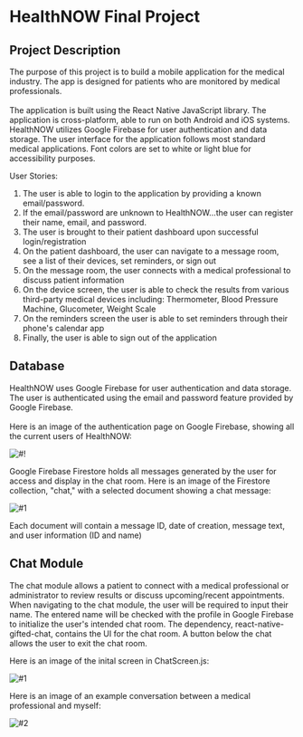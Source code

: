 # HealthNOW Final Project

## Project Description

The purpose of this project is to build a mobile application for the medical industry. The app is designed for patients who are monitored by medical professionals.
</br>
</br>
The application is built using the React Native JavaScript library. The application is cross-platform, able to run on both Android and iOS systems. HealthNOW utilizes Google Firebase for user authentication and data storage. The user interface for the application follows most standard medical applications. Font colors are set to white or light blue for accessibility purposes.

User Stories:

1) The user is able to login to the application by providing a known email/password. 
2) If the email/password are unknown to HealthNOW...the user can register their name, email, and password.
3) The user is brought to their patient dashboard upon successful login/registration
4) On the patient dashboard, the user can navigate to a message room, see a list of their devices, set reminders, or sign out
5) On the message room, the user connects with a medical professional to discuss patient information
6) On the device screen, the user is able to check the results from various third-party medical devices including: Thermometer, Blood Pressure Machine, Glucometer, Weight Scale
7) On the reminders screen the user is able to set reminders through their phone's calendar app
8) Finally, the user is able to sign out of the application

## Database 

HealthNOW uses Google Firebase for user authentication and data storage. The user is authenticated using the email and password feature provided by Google Firebase. 
</br>
</br>
Here is an image of the authentication page on Google Firebase, showing all the current users of HealthNOW:

![#!](https://user-images.githubusercontent.com/73702777/167175628-12d126fb-5d0c-4a6e-bff2-72001fe60f9e.JPG)

Google Firebase Firestore holds all messages generated by the user for access and display in the chat room. Here is an image of the Firestore collection, "chat," with a selected document showing a chat message:

![#1](https://user-images.githubusercontent.com/73702777/167176091-9c982c5a-bbee-404a-92a7-695b8439da37.JPG)

Each document will contain a message ID, date of creation, message text, and user information (ID and name)

## Chat Module

The chat module allows a patient to connect with a medical professional or administrator to review results or discuss upcoming/recent appointments. When navigating to the chat module, the user will be required to input their name. The entered name will be checked with the profile in Google Firebase to initialize the user's intended chat room. The dependency, react-native-gifted-chat, contains the UI for the chat room. A button below the chat allows the user to exit the chat room. 

Here is an image of the inital screen in ChatScreen.js:

![#1](https://user-images.githubusercontent.com/73702777/167194200-a913fb77-2aec-46ad-8719-113d479aa037.jpg)

Here is an image of an example conversation between a medical professional and myself:

![#2](https://user-images.githubusercontent.com/73702777/167194231-7701a543-fcb5-4475-bb1c-969a04fd8a50.jpg)
